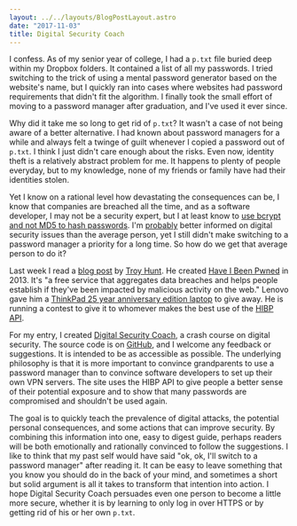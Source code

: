 ```yaml
---
layout: ../../layouts/BlogPostLayout.astro
date: "2017-11-03"
title: Digital Security Coach
---
```


I confess. As of my senior year of college, I had a `p.txt` file buried deep
within my Dropbox folders. It contained a list of all my passwords. I tried
switching to the trick of using a mental password generator based on the
website's name, but I quickly ran into cases where websites had password
requirements that didn't fit the algorithm. I finally took the small effort of
moving to a password manager after graduation, and I've used it ever since.

Why did it take me so long to get rid of `p.txt`? It wasn't a case of not being
aware of a better alternative. I had known about password managers for a while
and always felt a twinge of guilt whenever I copied a password out of `p.txt`.
I think I just didn't care enough about the risks. Even now, identity theft is
a relatively abstract problem for me. It happens to plenty of people everyday,
but to my knowledge, none of my friends or family have had their identities
stolen.

Yet I know on a rational level how devastating the consequences can be, I know
that companies are breached all the time, and as a software developer, I may
not be a security expert, but I at least know to [use bcrypt and not MD5 to
hash
passwords](https://security.stackexchange.com/questions/211/how-to-securely-hash-passwords).
I'm [probably](https://en.wikipedia.org/wiki/Illusory_superiority) better
informed on digital security issues than the average person, yet I still didn't
make switching to a password manager a priority for a long time. So how do we
get that average person to do it?

Last week I read a [blog
post](https://www.troyhunt.com/do-something-awesome-with-have-i-been-pwned-and-win-a-lenovo-thinkpad/)
by [Troy Hunt](https://www.troyhunt.com/). He created [Have I Been
Pwned](https://haveibeenpwned.com/) in 2013. It's "a free service that
aggregates data breaches and helps people establish if they've been impacted by
malicious activity on the web." Lenovo gave him a [ThinkPad 25 year anniversary
edition
laptop](https://www.theverge.com/2017/10/5/16428720/lenovo-retro-thinkpad-25th-anniversary)
to give away. He is running a contest to give it to whomever makes the best use
of the [HIBP API](https://haveibeenpwned.com/API/v2).

For my entry, I created [Digital Security
Coach](https://www.digitalsecuritycoach.com/), a crash course on digital
security. The source code is on
[GitHub](https://github.com/recdata/digital-security-coach), and I welcome any
feedback or suggestions. It is intended to be as accessible as possible. The
underlying philosophy is that it is more important to convince grandparents to
use a password manager than to convince software developers to set up their own
VPN servers. The site uses the HIBP API to give people a better sense of their
potential exposure and to show that many passwords are compromised and
shouldn't be used again.

The goal is to quickly teach the prevalence of digital attacks, the potential
personal consequences, and some actions that can improve security. By combining
this information into one, easy to digest guide, perhaps readers will be both
emotionally and rationally convinced to follow the suggestions. I like to think
that my past self would have said "ok, ok, I'll switch to a password manager"
after reading it. It can be easy to leave something that you know you should do
in the back of your mind, and sometimes a short but solid argument is all it
takes to transform that intention into action. I hope Digital Security Coach
persuades even one person to become a little more secure, whether it is by
learning to only log in over HTTPS or by getting rid of his or her own `p.txt`.
